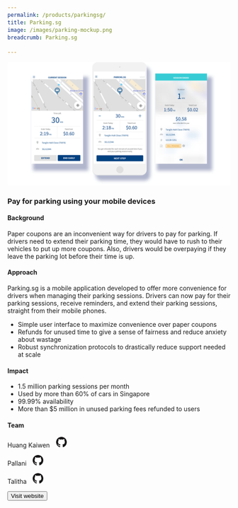 ```yaml
---
permalink: /products/parkingsg/
title: Parking.sg
image: /images/parking-mockup.png
breadcrumb: Parking.sg

---
```



![github](/images/parking-mockup.png)

### Pay for parking using your mobile devices

#### Background 

Paper coupons are an inconvenient way for drivers to pay for parking. If drivers need to extend their parking time, they would have to rush to their vehicles to put up more coupons. Also, drivers would be overpaying if they leave the parking lot before their time is up.

#### Approach

Parking.sg is a mobile application developed to offer more convenience for drivers when managing their parking sessions. Drivers can now pay for their parking sessions, receive reminders, and extend their parking sessions, straight from their mobile phones.

* Simple user interface to maximize convenience over paper coupons
* Refunds for unused time to give a sense of fairness and reduce anxiety about wastage
* Robust synchronization protocols to drastically reduce support needed at scale

#### Impact

* 1.5 million parking sessions per month
* Used by more than 60% of cars in Singapore
* 99.99% availability
* More than $5 million in unused parking fees refunded to users

#### Team

Huang Kaiwen <a href="https://github.com/huangkaiw3n" style="display: inline-block; width: 24px; height: 24px; margin-bottom: -5px; margin-left: 10px;">
    <img border="0" alt="Github account" src="/images/Github-Mark-32px.png">
</a>

Pallani <a href="https://github.com/pallani" style="display: inline-block; width: 24px; height: 24px; margin-bottom: -5px; margin-left: 10px;">
    <img border="0" alt="Github account" src="/images/Github-Mark-32px.png">
</a>

Talitha <a href="https://github.com/talithachin" style="display: inline-block; width: 24px; height: 24px; margin-bottom: -5px; margin-left: 10px;">
    <img border="0" alt="Github account" src="/images/Github-Mark-32px.png">
</a>

<a href="https://www.parking.sg/" target="_blank">
    <button class="bp-button is-secondary is-medium has-text-white is-uppercase search-button">
        Visit website
    </button>
</a>
